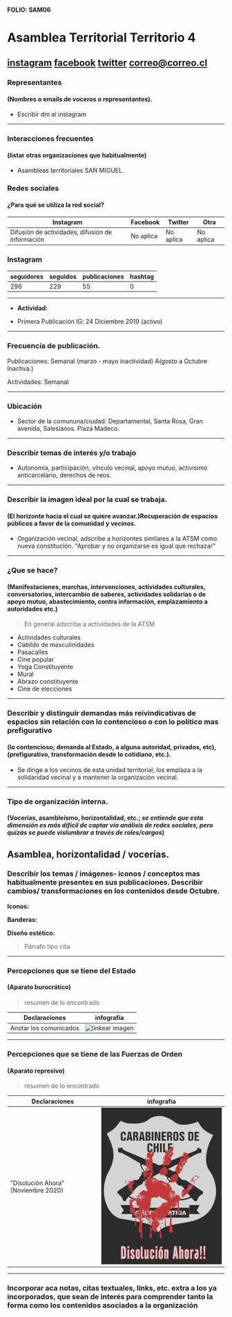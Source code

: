 #### FOLIO: SAM06
# Asamblea Territorial Territorio 4 

[instagram](https://www.instagram.com/atsmterritorio4/)
[facebook]()
[twitter]()
<correo@correo.cl>
---

### Representantes
#### (Nombres o emails de voceros o representantes).
* Escribir dm al instagram 
---
### Interacciones frecuentes
#### (listar otras organizaciones que habitualmente)
* Asambleas territoriales SAN MIGUEL. 
### Redes sociales
#### ¿Para qué se utiliza la red social?
| Instagram | Facebook | Twitter | Otra 
|---|---|---|---|
|Difusión de actividades, difusión de información |No aplica|No aplica| No aplica|

### **Instagram**
| seguidores | seguidos | publicaciones | hashtag 
|---|---|---|---|
|296|229|55| 0

---

* **Actividad:**   

* Primera Publicación IG: 24 Diciembre 2019 (activo)

---
### Frecuencia de publicación.

Publicaciones: Semanal (marzo - mayo inactividad) A(gosto a Octubre Inactiva.) 

Actividades: Semanal 

---
### Ubicación
* Sector de la comununa/ciudad: Departamental, Santa Rosa, Gran avenida, Salesianos. Plaza Madeco. 

---
### Describir temas de interés y/o trabajo
* Autonomía, participación, vínculo vecinal, apoyo mutuo, activisimo anticarcelario, derechos de reos. 

---
### Describir la imagen ideal por la cual se trabaja.
#### (El horizonte hacia el cual se quiere avanzar.)Recuperación de espacios públicos a favor de la comunidad y vecinos. 
* Organización vecinal, adscribe a horizontes similares a la ATSM como nueva constitución. "Aprobar y no organizarse es igual que rechazar" 
---
### ¿Que se hace?
#### (Manifestaciones, marchas, intervenciones, actividades culturales, conversatorios, intercambio de saberes, actividades solidarias o de apoyo mutuo, abastecimiento, contra información, emplazamiento a autoridades etc.)
> En general adscribe a actividades de la ATSM 
* Actividades culturales 
* Cabildo de masculinidades 
* Pasacalles 
* Cine popular 
* Yoga Constituyente 
* Mural 
* Abrazo constituyente 
* Cine de elecciones 

---
### Describir y distinguir demandas más reivindicativas de espacios sin relación con lo contencioso o con lo político mas prefigurativo
#### (lo contencioso; demanda al Estado, a alguna autoridad, privados, etc), (prefigurativo, transformación desde lo cotidiano, etc.).
* Se dirige a los vecinos de esta unidad territorial, los emplaza a la solidaridad vecinal y a mantener la organización vecinal. 
---
### Tipo de organización interna.
#### (Vocerías, asambleísmo, horizontalidad, etc.; *se entiende que esta dimensión es más difícil de captar vía análisis de redes sociales, pero quizás se puede vislumbrar a través de roles/cargos*)
Asamblea, horizontalidad / vocerías. 
---
### Describir los temas / imágenes- iconos / conceptos mas habitualmente presentes en sus publicaciones. Describir cambios/ transformaciones en los contenidos desde Octubre.

**Iconos:**

**Banderas:**

**Diseño estético:**

> Párrafo tipo cita 

---
### Percepciones que se tiene del Estado
#### (Aparato burocrático)
> resumen de lo encontrado

| Declaraciones | infografía | 
|---|---|
|Anotar los comunicados | ![linkear imagen]() |

---
### Percepciones que se tiene de las Fuerzas de Orden
#### (Aparato represivo)
> resumen de lo encontrado

| Declaraciones | infografía | 
|---|---|
|"Disolución Ahora" (Noviembre 2020)| ![imagen](pacos1.png) |


---
### Incorporar aca notas, citas textuales, links, etc. extra a los ya incorporados, que sean de interés para comprender tanto la forma como los contenidos asociados a la organización